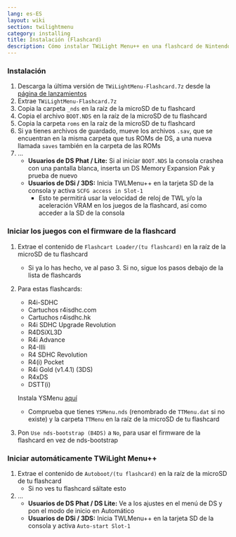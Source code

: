 ```yaml
---
lang: es-ES
layout: wiki
section: twilightmenu
category: installing
title: Instalación (Flashcard)
description: Cómo instalar TWiLight Menu++ en una flashcard de Nintendo DS
---
```


### Instalación
1. Descarga la última versión de `TWiLightMenu-Flashcard.7z` desde la [página de lanzamientos](https://github.com/DS-Homebrew/TWiLightMenu/releases)
1. Extrae `TWiLightMenu-Flashcard.7z`
1. Copia la carpeta `_nds` en la raíz de la microSD de tu flashcard
1. Copia el archivo `BOOT.NDS` en la raíz de la microSD de tu flashcard
1. Copia la carpeta `roms` en la raíz de la microSD de tu flashcard
1. Si ya tienes archivos de guardado, mueve los archivos `.sav`, que se encuentran en la misma carpeta que tus ROMs de DS, a una nueva llamada `saves` también en la carpeta de las ROMs
1. ...
   - **Usuarios de DS Phat / Lite:** Si al iniciar `BOOT.NDS` la consola crashea con una pantalla blanca, inserta un DS Memory Expansion Pak y prueba de nuevo
   - **Usuarios de DSi / 3DS:** Inicia TWLMenu++ en la tarjeta SD de la consola y activa `SCFG access in Slot-1`
      - Esto te permitirá usar la velocidad de reloj de TWL y/o la aceleración VRAM en los juegos de la flashcard, así como acceder a la SD de la consola

### Iniciar los juegos con el firmware de la flashcard
1. Extrae el contenido de `Flashcart Loader/(tu flashcard)` en la raíz de la microSD de tu flashcard
   - Si ya lo has hecho, ve al paso 3. Si no, sigue los pasos debajo de la lista de flashcards

1. Para estas flashcards:
   - R4i-SDHC
   - Cartuchos r4isdhc.com
   - Cartuchos r4isdhc.hk
   - R4i SDHC Upgrade Revolution
   - R4DSiXL3D
   - R4i Advance
   - R4-IIIi
   - R4 SDHC Revolution
   - R4(i) Pocket
   - R4i Gold (v1.4.1) (3DS)
   - R4xDS
   - DSTT(i)

   Instala YSMenu [aquí](https://gbatemp.net/threads/retrogamefan-updates-releases.267243/)
      - Comprueba que tienes `YSMenu.nds` (renombrado de `TTMenu.dat` si no existe) y la carpeta `TTMenu` en la raíz de la microSD de tu flashcard
1. Pon `Use nds-bootstrap (B4DS)` a `No`, para usar el firmware de la flashcard en vez de nds-bootstrap

### Iniciar automáticamente TWiLight Menu++
1. Extrae el contenido de `Autoboot/(tu flashcard)` en la raíz de la microSD de tu flashcard
   - Si no ves tu flashcard sáltate esto
1. ...
   - **Usuarios de DS Phat / DS Lite:** Ve a los ajustes en el menú de DS y pon el modo de inicio en Automático
   - **Usuarios de DSi / 3DS:** Inicia TWLMenu++ en la tarjeta SD de la consola y activa `Auto-start Slot-1`

